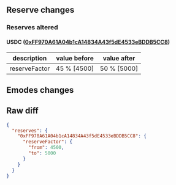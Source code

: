 ## Reserve changes

### Reserves altered

#### USDC ([0xFF970A61A04b1cA14834A43f5dE4533eBDDB5CC8](https://arbiscan.io/address/0xFF970A61A04b1cA14834A43f5dE4533eBDDB5CC8))

| description | value before | value after |
| --- | --- | --- |
| reserveFactor | 45 % [4500] | 50 % [5000] |


## Emodes changes

## Raw diff

```json
{
  "reserves": {
    "0xFF970A61A04b1cA14834A43f5dE4533eBDDB5CC8": {
      "reserveFactor": {
        "from": 4500,
        "to": 5000
      }
    }
  }
}
```